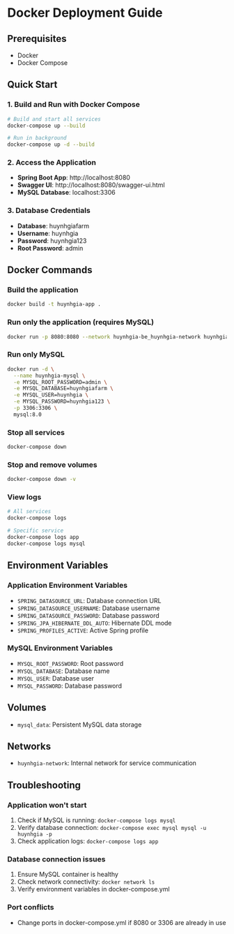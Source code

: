 # Docker Deployment Guide

## Prerequisites
- Docker
- Docker Compose

## Quick Start

### 1. Build and Run with Docker Compose
```bash
# Build and start all services
docker-compose up --build

# Run in background
docker-compose up -d --build
```

### 2. Access the Application
- **Spring Boot App**: http://localhost:8080
- **Swagger UI**: http://localhost:8080/swagger-ui.html
- **MySQL Database**: localhost:3306

### 3. Database Credentials
- **Database**: huynhgiafarm
- **Username**: huynhgia
- **Password**: huynhgia123
- **Root Password**: admin

## Docker Commands

### Build the application
```bash
docker build -t huynhgia-app .
```

### Run only the application (requires MySQL)
```bash
docker run -p 8080:8080 --network huynhgia-be_huynhgia-network huynhgia-app
```

### Run only MySQL
```bash
docker run -d \
  --name huynhgia-mysql \
  -e MYSQL_ROOT_PASSWORD=admin \
  -e MYSQL_DATABASE=huynhgiafarm \
  -e MYSQL_USER=huynhgia \
  -e MYSQL_PASSWORD=huynhgia123 \
  -p 3306:3306 \
  mysql:8.0
```

### Stop all services
```bash
docker-compose down
```

### Stop and remove volumes
```bash
docker-compose down -v
```

### View logs
```bash
# All services
docker-compose logs

# Specific service
docker-compose logs app
docker-compose logs mysql
```

## Environment Variables

### Application Environment Variables
- `SPRING_DATASOURCE_URL`: Database connection URL
- `SPRING_DATASOURCE_USERNAME`: Database username
- `SPRING_DATASOURCE_PASSWORD`: Database password
- `SPRING_JPA_HIBERNATE_DDL_AUTO`: Hibernate DDL mode
- `SPRING_PROFILES_ACTIVE`: Active Spring profile

### MySQL Environment Variables
- `MYSQL_ROOT_PASSWORD`: Root password
- `MYSQL_DATABASE`: Database name
- `MYSQL_USER`: Database user
- `MYSQL_PASSWORD`: Database password

## Volumes
- `mysql_data`: Persistent MySQL data storage

## Networks
- `huynhgia-network`: Internal network for service communication

## Troubleshooting

### Application won't start
1. Check if MySQL is running: `docker-compose logs mysql`
2. Verify database connection: `docker-compose exec mysql mysql -u huynhgia -p`
3. Check application logs: `docker-compose logs app`

### Database connection issues
1. Ensure MySQL container is healthy
2. Check network connectivity: `docker network ls`
3. Verify environment variables in docker-compose.yml

### Port conflicts
- Change ports in docker-compose.yml if 8080 or 3306 are already in use 